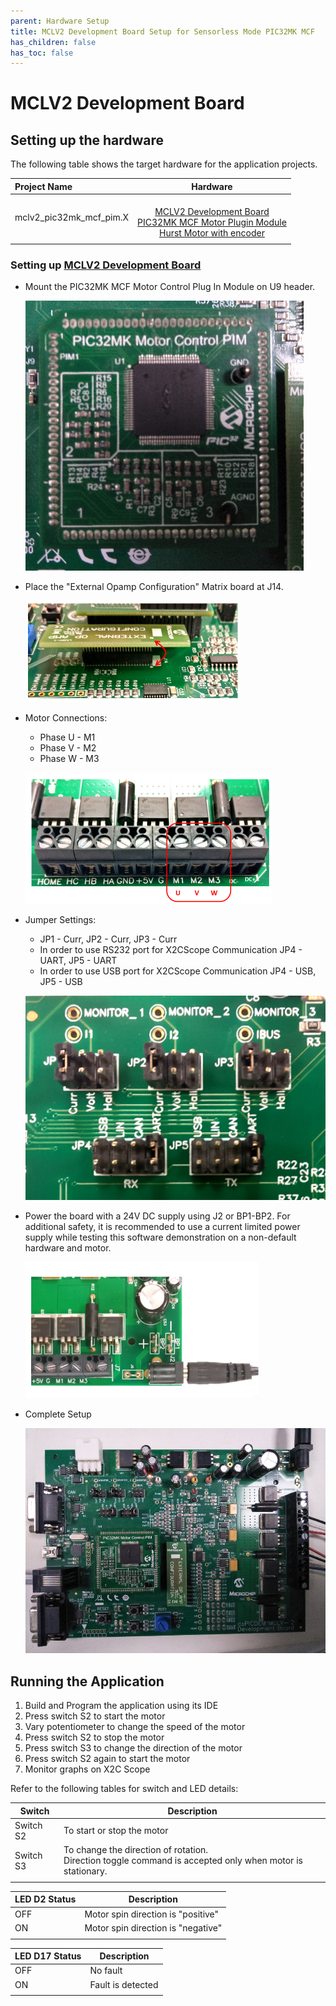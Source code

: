```yaml
---
parent: Hardware Setup
title: MCLV2 Development Board Setup for Sensorless Mode PIC32MK MCF
has_children: false
has_toc: false
---
```


# MCLV2 Development Board
## Setting up the hardware

The following table shows the target hardware for the application projects.

| Project Name| Hardware |
|:---------|:---------:|
| mclv2_pic32mk_mcf_pim.X |<br>[MCLV2 Development Board](https://www.microchip.com/DevelopmentTools/ProductDetails/DM330021-2)<br>[PIC32MK MCF Motor Plugin Module](https://www.microchip.com/developmenttools/ProductDetails/ma320024)<br>[Hurst Motor with encoder](https://www.microchip.com/DevelopmentTools/ProductDetails/PartNo/AC300022) |
|||

### Setting up [MCLV2 Development Board](https://www.microchip.com/DevelopmentTools/ProductDetails/DM330021-2)

- Mount the PIC32MK MCF Motor Control Plug In Module on U9 header. 

    ![PIM Install](images/mclv2/pic32mk_mcf_pim.png)

- Place the "External Opamp Configuration" Matrix board at J14.

    ![External OPAMP](images/mclv2/mclv2_ext_opamp.png)

- Motor Connections: 
    - Phase U - M1 
    - Phase V - M2 
    - Phase W - M3

    ![Motor Connections](images/mclv2/mclv2_motor_connection.png)

- Jumper Settings: 
    - JP1 - Curr, JP2 - Curr, JP3 - Curr 
    - In order to use RS232 port for X2CScope Communication JP4 - UART, JP5 - UART 
    - In order to use USB port for X2CScope Communication JP4 - USB, JP5 - USB

    ![jumper Settings](images/mclv2/mclv2_jumper_settings.png)


- Power the board with a 24V DC supply using J2 or BP1-BP2. For additional safety, it is recommended to use a current limited power supply while testing this software demonstration on a non-default hardware and motor. 

    ![jumper Settings](images/mclv2/power_mclv2.png)

- Complete Setup

    ![Setup](images/mclv2/pic32mk_mcf_mclv2_complete_setup.png)

## Running the Application

1. Build and Program the application using its IDE
2. Press switch S2 to start the motor
3. Vary potentiometer to change the speed of the motor
4. Press switch S2 to stop the motor
5. Press switch S3 to change the direction of the motor
6. Press switch S2 again to start the motor
7. Monitor graphs on X2C Scope

Refer to the following tables for switch and LED details:

| Switch | Description |
|------|----------------|
| Switch S2 | To start or stop the motor |
| Switch S3 | To change the direction of rotation. <br>Direction toggle command is accepted only when motor is stationary. |
||

| LED D2 Status | Description |
|------|----------------|
| OFF  | Motor spin direction is "positive"  |
| ON  | Motor spin direction is "negative"   |
||

| LED D17 Status | Description |
|------|----------------|
| OFF  | No fault  |
| ON   | Fault is detected  |
||